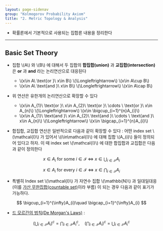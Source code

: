 ```yaml
---
layout: page-sidenav
group: "Kolmogorov Probability Axiom"
title: "2. Metric Topology & Analysis"
---
```


- 확률론에서 기본적으로 사용되는 집합론 내용을 정리한다

---
## Basic Set Theory

- 집합 \\(A\\) 와 \\(B\\) 에 대해서 두 집합의 **합집합(union)** 과 **교집합(intersection)** 은 **or** 과 **and** 라는 논리연산으로 대응된다
	- \\(x\in A\ \text{or }\ x\in B\\) \\(\Longleftrightarrow\\) \\(x\in A\cup B\\)  
	- \\(x\in A\ \text{and }\ x\in B\\) \\(\Longleftrightarrow\\) \\(x\in A\cap B\\)

- 위 연산은 유한개의 논리연산으로 확장할 수 있다
	- \\(x\in A_{1}\ \text{or }\ x\in A_{2}\ \text{or }\ \cdots \ \text{or }\ x\in A_{n}\\) \\(\Longleftrightarrow\\) \\(x\in \bigcup_{i=1}^{n}A_{i}\\)  
	- \\(x\in A_{1}\ \text{and }\ x\in A_{2}\ \text{and }\ \cdots \ \text{and }\ x\in A_{n}\\) \\(\Longleftrightarrow\\) \\(x\in \bigcap_{i=1}^{n}A_{i}\\)

- 합집합, 교집합 연산은 일반적으로 다음과 같이 확장할 수 있다 : 어떤 index set \\(\mathcal{I}\\) 가 있어서 \\(i\in\mathcal{I}\\) 에 대해 집합 \\(A_{i}\\) 들이 정의되어 있다고 하자. 이 때 index set \\(\mathcal{I}\\) 에 대한 합집합과 교집합은 다음과 같이 정의한다

$$
x\in A_{i}\ \text{for some }i\in\mathcal{I} \ \Longleftrightarrow \ x\in\bigcup_{i\in\mathcal{I}}A_{i}
$$

$$
x\in A_{i}\ \text{for every }i\in\mathcal{I} \ \Longleftrightarrow \ x\in\bigcap_{i\in\mathcal{I}}A_{i}
$$

- 특별히 Index set \\(\mathcal{I}\\) 가 자연수 집합 \\(\mathbb{N}\\) 과 일대일대응 (이를 [가산 무한집합(countable set)](https://en.wikipedia.org/wiki/Countable_set)이라 부름) 이 되는 경우 다음과 같이 표기가 가능하다.

$$
\bigcup_{i=1}^{\infty}A_{i}\quad \bigcap_{i=1}^{\infty}A_{i}
$$

- [드 모르간의 법칙(De Morgan's Laws)](https://en.wikipedia.org/wiki/De_Morgan%27s_laws) :

$$
\left(\bigcup_{i\in\mathcal{I}}A_{i}\right)^{c}=\bigcap_{i\in\mathcal{I}}A_{i}^{c},\quad \left(\bigcap_{i\in\mathcal{I}}A_{i}\right)^{c}=\bigcup_{i\in\mathcal{I}}A_{i}^{c}
$$

